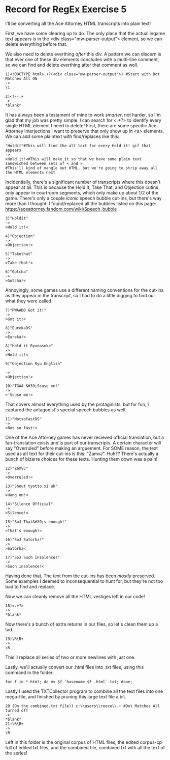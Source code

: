 # Record for RegEx Exercise 5

I'll be converting all the Ace Attorney HTML transcripts into plain text!

First, we have some clearing up to do. The only place that the actual ingame text appears is in the \<div class="mw-parser-output"> element, so we can delete everything before that.

We also need to delete everthing *after* this div. A pattern we can discern  is that ever one of these div elements concludes with a multi-line comment, so we can find and delete everthing after that comment as well.
```
1)<!DOCTYPE html>.+?(<div class="mw-parser-output">) #Start with Dot Matches All ON
->
\1
```
```
2)<!--.+
->
*blank*
```
It has always been a testament of mine to work *smarter*, not harder, so I'm glad that my job was pretty simple. I can search for <.+?> to identify every single HTML element I need to delete! First, there are some specific Ace Attorney interjections I want to preserve that only show up in \<a> elements. We can add some plaintext with find/replaces like this:
```
"Holdit"#This will find the alt text for every Hold it! gif that appears
->
>Hold it!<#This will make it so that we have some plain text sandwiched between sets of < and >
#This'll kind of mangle out HTML, but we're going to strip away all the HTML elements next
```
Incidentially, there's a significant number of transcripts where this doesn't appear at all.
This is because the Hold It, Take That, and Objection cutins only appear in courtroom segments, which only make up about 1/2 of the game.
There's only a couple *iconic* speech bubble cut-ins, but there's way more than I thought. I found/replaced all the bubbles listed on this page: https://aceattorney.fandom.com/wiki/Speech_bubble
```
3)"Holdit"
->
>Hold it!<
```
```
4)"Objection"
->
>Objection!<
```
```
5)"Takethat"
->
>Take that!<
```
```
6)"Gotcha"
->
>Gotcha!<
```
Annoyingly, some games use a different naming conventions for the cut-ins as they appear in the transcript, so I had to do a little digging to find our what they were called.
```
7)"PWAADD Got it!"
->
>Got it!<
```
```
8)"EurekaDS"
->
>Eureka!<
```
```
8)"Hold it Ryunosuke"
->
>Hold it!<
```
```
9)"Objection Ryu English"

->
>Objection!<
```
```
10)"TGAA &#39;Scuse me!"
->
>'Scuse me!<
```
That covers almost everything used by the protaginists, but for fun, I captured the antagonist's special speech bubbles as well.

```
11)"NotsofastDS"
->
>Not so fast!<
```
One of the Ace Attorney games has never recieved official translation, but a fan-translation exists and is part of our transcripts. A certain character will say "Overruled" before making an arguement. For SOME reason, the text used as alt text for their cut-ins is this: "ZamvJ". Huh??
There's actually a bunch of bizarre choices for these texts. Hunting them down was a pain!
```
12)"ZamvJ"
->
>Overruled!<
```
```
13)"Shout tyotto.xi uk"
->
>Hang on!<
```
```
14)"Silence Official"
->
>Silence!<
```
```
15)"SoJ That&#39;s enough!"
->
>That's enough!<
```
```
16)"SoJ Satorha!"
->
>Satorha<
```
```
17)"SoJ Such insolence!"
->
>Such insolence!<
```
Having done that, The text from the cut-ins has been *mostly* preserved. Some examples I deemed to inconsequential to hunt for, but they're not too bad to find and replace.

Now we can cleanly remove all the HTML vestiges left in our code!
```
18)<.+?>
->
*blank*
```
Now there's a bunch of extra returns in our files, so let's clean them up a tad.
```
19)\R\R+
->
\R
```
This'll replace all series of two or more newlines with just one.

Lastly, we'll actually convert our .html files into .txt files, using this command in the folder:
```
for f in *.html; do mv $f `basename $f .html`.txt; done;
```

Lastly I used the TXTCollector program to combine all the text files into one mega-file, and finished by pruning this large text file a bit.
```
20 (On the combined.txt file)) c:\\users\\reece\\.+ #Dot Matches All turned off
->
*blank*
21)\R\R+
->
\R
```
Left in this folder is the original corpus of HTML files, the edited corpus-cp full of edited txt files, and the combined file, combined.txt with all the text of the series!
